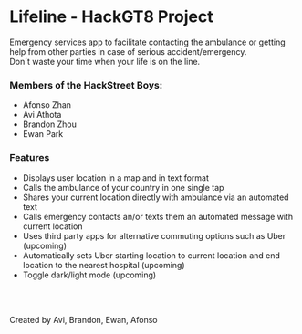 # Lifeline - HackGT8 Project  
Emergency services app to facilitate contacting the ambulance or getting help from other parties in case of serious accident/emergency.  
Don´t waste your time when your life is on the line.

### Members of the HackStreet Boys:  
* Afonso Zhan  
* Avi Athota  
* Brandon Zhou  
* Ewan Park  

### Features
* Displays user location in a map and in text format
* Calls the ambulance of your country in one single tap
* Shares your current location directly with ambulance via an automated text  
* Calls emergency contacts an/or texts them an automated message with current location
* Uses third party apps for alternative commuting options such as Uber (upcoming)
* Automatically sets Uber starting location to current location and end location to the nearest hospital (upcoming)
* Toggle dark/light mode (upcoming)

<br/><br/>
  

Created by Avi, Brandon, Ewan, Afonso

